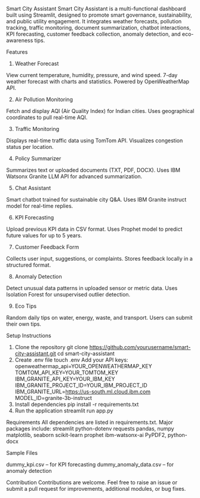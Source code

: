 Smart City Assistant
Smart City Assistant is a multi-functional dashboard built using Streamlit, designed to promote smart governance, sustainability, and public utility engagement. It integrates weather forecasts, pollution tracking, traffic monitoring, document summarization, chatbot interactions, KPI forecasting, customer feedback collection, anomaly detection, and eco-awareness tips.

Features
1. Weather Forecast
   
View current temperature, humidity, pressure, and wind speed.
7-day weather forecast with charts and statistics.
Powered by OpenWeatherMap API.

2. Air Pollution Monitoring
   
Fetch and display AQI (Air Quality Index) for Indian cities.
Uses geographical coordinates to pull real-time AQI.

3. Traffic Monitoring
   
Displays real-time traffic data using TomTom API.
Visualizes congestion status per location.

4. Policy Summarizer
   
Summarizes text or uploaded documents (TXT, PDF, DOCX).
Uses IBM Watsonx Granite LLM API for advanced summarization.

5. Chat Assistant
   
Smart chatbot trained for sustainable city Q&A.
Uses IBM Granite instruct model for real-time replies.


6. KPI Forecasting
   
Upload previous KPI data in CSV format.
Uses Prophet model to predict future values for up to 5 years.

7. Customer Feedback Form
   
Collects user input, suggestions, or complaints.
Stores feedback locally in a structured format.

8. Anomaly Detection
    
Detect unusual data patterns in uploaded sensor or metric data.
Uses Isolation Forest for unsupervised outlier detection.

9. Eco Tips
    
Random daily tips on water, energy, waste, and transport.
Users can submit their own tips.

Setup Instructions
1. Clone the repository
git clone https://github.com/yourusername/smart-city-assistant.git
cd smart-city-assistant
2. Create .env file
touch .env
Add your API keys:
openweathermap_api=YOUR_OPENWEATHERMAP_KEY
TOMTOM_API_KEY=YOUR_TOMTOM_KEY
IBM_GRANITE_API_KEY=YOUR_IBM_KEY
IBM_GRANITE_PROJECT_ID=YOUR_IBM_PROJECT_ID
IBM_GRANITE_URL=https://us-south.ml.cloud.ibm.com
MODEL_ID=granite-3b-instruct
3. Install dependencies
pip install -r requirements.txt
4. Run the application
streamlit run app.py

Requirements
All dependencies are listed in requirements.txt. Major packages include:
streamlit
python-dotenv
requests
pandas, numpy
matplotlib, seaborn
scikit-learn
prophet
ibm-watsonx-ai
PyPDF2, python-docx

Sample Files

dummy_kpi.csv – for KPI forecasting
dummy_anomaly_data.csv – for anomaly detection

Contribution
Contributions are welcome. Feel free to raise an issue or submit a pull request for improvements, additional modules, or bug fixes.

